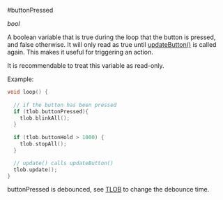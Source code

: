 #buttonPressed

*bool*

A boolean variable that is true during the loop that the button is pressed, and false otherwise. It will only read as true until [updateButton()](updateButton) is called again. This makes it useful for triggering an action.

It is recommendable to treat this variable as read-only.

Example:

```cpp
void loop() {
  
  // if the button has been pressed
  if (tlob.buttonPressed){
    tlob.blinkAll();
  }
  
  if (tlob.buttonHold > 1000) {
    tlob.stopAll();
  }

  // update() calls updateButton()
  tlob.update();
}
```

buttonPressed is debounced, see [TLOB](tlob) to change the debounce time.
